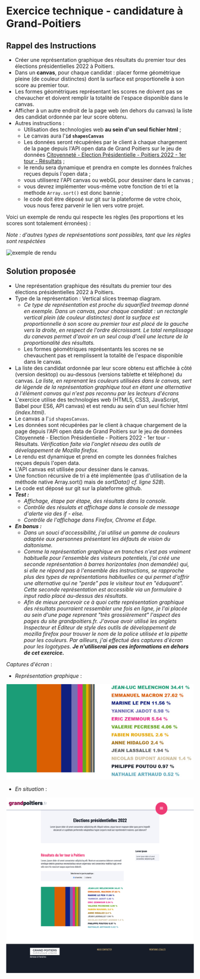 # Exercice technique - candidature à Grand-Poitiers

## Rappel des Instructions
* Créer une représentation graphique des résultats du premier tour des élections présidentielles 2022 à Poitiers.
* Dans un **canvas**, pour chaque candidat : placer forme géométrique pleine (de couleur distinctes) dont la surface est proportionelle à son score au premier tour.
* Les formes géométriques représentant les scores ne doivent pas se chevaucher et doivent remplir la totalité de l'espace disponible dans le canvas.
* Afficher à un autre endroit de la page web (en dehors du canvas) la liste des candidat ordonnée par leur score obtenu. 
* Autres instructions :
  * Utilisation des technologies web **au sein d'un seul fichier html** ;
  * Le canvas aura l'**`id` `shapesCanvas`**
  * Les données seront récupérées par le client à chaque chargement de la page depuis l'API open data de Grand Poitiers sur le jeu de données [Citoyenneté - Election Présidentielle - Poitiers 2022 - 1er tour - Résultats](https://data.grandpoitiers.fr/explore/dataset/resultats_election_fichier_eirel_definitif/information/?dataChart=eyJxdWVyaWVzIjpbeyJjb25maWciOnsiZGF0YXNldCI6InJlc3VsdGF0c19lbGVjdGlvbl9maWNoaWVyX2VpcmVsX2RlZmluaXRpZiIsIm9wdGlvbnMiOnt9fSwiY2hhcnRzIjpbeyJhbGlnbk1vbnRoIjp0cnVlLCJ0eXBlIjoiY29sdW1uIiwiZnVuYyI6IkFWRyIsInlBeGlzIjoiYW5uZWUiLCJzY2llbnRpZmljRGlzcGxheSI6dHJ1ZSwiY29sb3IiOiIjOTYxNDU0In1dLCJ4QXhpcyI6ImJ1cmVhdV92b3RlIiwibWF4cG9pbnRzIjo1MCwic29ydCI6IiJ9XSwidGltZXNjYWxlIjoiIiwiZGlzcGxheUxlZ2VuZCI6dHJ1ZSwiYWxpZ25Nb250aCI6dHJ1ZX0%3D) ;
  * le rendu sera dynamique et prendra en compte les données fraîches reçues depuis l'open data ;
  * vous utiliserez l'API canvas ou webGL pour dessiner dans le canvas ;
  * vous devrez implémenter vous-même votre fonction de tri et la methode `Array.sort()` est donc bannie ;
  * le code doit être déposé sur git sur la plateforme de votre choix, vous nous ferez parvenir le lien vers votre projet.

Voici un exemple de rendu qui respecte les règles (les proportions et les scores sont totalement érronées) :

*Note : d'autres types de représentations sont possibles, tant que les règles sont respéctées*

![exemple de rendu](https://i.ibb.co/hYPGymd/Exo-de-code.png)


## Solution proposée
* Une représentation graphique des résultats du premier tour des élections présidentielles 2022 à Poitiers.
* Type de la représentation : Vertical slices treemap diagram.  
  * *Ce type de représentation est proche du squarified treemap donné en exemple. Dans un canvas, pour chaque candidat : un rectangle vertical plein (de couleur distinctes) dont la surface est proportionnelle à son score au premier tour est placé de la gauche vers la droite, en respect de l'ordre décroissant. Le total remplissage du canevas permet d'avoir en un seul coup d'oeil une lecture de la proportionalité des résultats.*
  * Les formes géométriques représentants les scores ne se chevauchent pas et remplissent la totalité de l'espace disponible dans le canvas.
* La liste des candidat ordonnée par leur score obtenu est affichée à côté (version desktop) ou au-dessous (versions tablette et téléphone) du canvas. *La liste, en reprenant les couleurs utilisées dans le canvas, sert de légende de la représentation graphique tout en étant une alternative à l'élément canvas qui n'est pas reconnu par les lecteurs d'écrans*
* L'exercice utilise des technologies web (HTML5, CSS3, JavaScript, Babel pour ES6, API canvas) et est rendu au sein d'un seul fichier html *(index.html)*.
* Le canvas a l'`id` `shapesCanvas`.
* Les données sont récupérées par le client à chaque chargement de la page depuis l'API open data de Grand Poitiers sur le jeu de données Citoyenneté - Election Présidentielle - Poitiers 2022 - 1er tour - Résultats. *Vérification faite via l'onglet réseau des outils de développement de Mozilla firefox.*
* Le rendu est dynamique et prend en compte les données fraîches reçues depuis l'open data.
* L'API canvas est utilisée pour dessiner dans le canvas.
* Une fonction récursive de tri a été implémentée (pas d'utilisation de la méthode native Array.sort() mais de *sortData() cf. ligne 528*).
* Le code est déposé sur git sur la plateforme github.
* ***Test :***
  * *Affichage, étape par étape, des résultats dans la console.*
  * *Contrôle des résulats et affichage dans le console de message d'alerte via des if - else.*
  * *Contrôle de l'affichage dans Firefox, Chrome et Edge.* 
* ***En bonus :***
  * *Dans un souci d'accessibilité, j'ai utilisé un gamme de couleurs adaptée aux personnes présentant les défauts de vision du daltonisme.*
  * *Comme la représentation graphique en tranches n'est pas vraiment habituelle pour l'ensemble des visiteurs potentiels, j'ai créé une seconde représentation à barres horizontales (non demandée) qui, si elle ne répond pas à l'ensemble des instructions, se rapproche plus des types de représentations habituelles ce qui permet d'offrir une alternative qui ne "perde" pas le visiteur tout en "éduquant". Cette seconde représentation est accessible via un formulaire à input radio placé au-dessus des résultats.*
  * *Afin de mieux percevoir ce à quoi cette représentation graphique des résultats pourraient ressembler une fois en ligne, je l'ai placée au sein d'une page reprenant "très grossièrement" l'aspect des pages du site grandpoitiers.fr. J'avoue avoir utilisé les onglets Inspecteur et Editeur de style des outils de développement de mozilla firefox pour trouver le nom de la police utilisée et la pipette pour les couleurs. Par ailleurs, j'ai effectué des captures d'écran pour les logotypes.* ***Je n'utiliserai pas ces informations en dehors de cet exercice.***
  
*Captures d'écran* : 
  * *Représentation graphique* : 
  
  ![slices](https://github.com/s-manguy/grand-poitiers/blob/main/sandrinemanguy_exercice-test-technique_grand-poitiers.jpg)  
  * *En situation* :  
  
  ![page](https://github.com/s-manguy/grand-poitiers/blob/main/sandrinemanguy_exercice-test-technique_grand-poitiers_page-web.jpg)  
